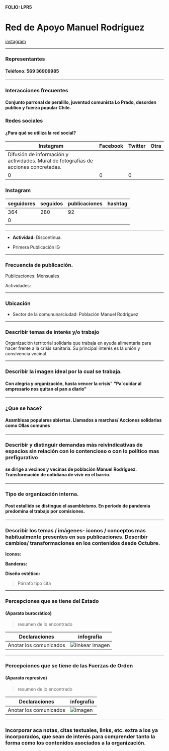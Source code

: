 #### FOLIO: LPR5

# Red de Apoyo Manuel Rodríguez


[instagram](https://www.instagram.com/p/B4_K281FFTr/
)

---

### Representantes
#### Teléfono: 569 36909985

---
### Interacciones frecuentes
#### Conjunto parronal de peralillo, juventud comunista Lo Prado, desorden publico y fuerza popular Chile.

### Redes sociales
#### ¿Para qué se utiliza la red social?
| Instagram | Facebook | Twitter | Otra 
|---|---|---|---|
|Difusión de información y actividades. Mural de fotografías de acciones concretadas.
|0|0| 0|

### **Instagram**
| seguidores | seguidos | publicaciones | hashtag 
|---|---|---|---|
|364|	280|	92
| 0

---

* **Actividad:**   Discontinua.


* Primera Publicación IG

---
### Frecuencia de publicación.

Publicaciones: Mensuales


Actividades:

---
### Ubicación
* Sector de la comununa/ciudad: Población Manuel Rodríguez


---
### Describir temas de interés y/o trabajo
Organización territorial solidaria que trabaja en ayuda alimentaria para hacer frente a la crisis sanitaria. Su principal interés es la unión y convivencia vecinal

---
### Describir la imagen ideal por la cual se trabaja.
#### Con alegría y organización, hasta vencer la crisis" "Pa´cuidar al empresario nos quitan el pan a diario"


---
### ¿Que se hace?
#### Asambleas populares abiertas. Llamados a marchas/ Acciones solidarias como Ollas comunes


---
### Describir y distinguir demandas más reivindicativas de espacios sin relación con lo contencioso o con lo político mas prefigurativo
#### se dirige a vecinos y vecinas de población Manuel Rodríguez. Transformación de cotidiana de vivir en el barrio.


---
### Tipo de organización interna.
#### Post estallido se distingue el asambleísmo. En periodo de pandemia predomina el trabajo por comisiones.


---
### Describir los temas / imágenes- iconos / conceptos mas habitualmente presentes en sus publicaciones. Describir cambios/ transformaciones en los contenidos desde Octubre.

**Iconos:**

**Banderas:**

**Diseño estético:**

> Párrafo tipo cita 

---
### Percepciones que se tiene del Estado
#### (Aparato burocrático)
> resumen de lo encontrado

| Declaraciones | infografía | 
|---|---|
|Anotar los comunicados | ![linkear imagen]() |

---
### Percepciones que se tiene de las Fuerzas de Orden
#### (Aparato represivo)
> resumen de lo encontrado

| Declaraciones | infografía | 
|---|---|
|Anotar los comunicados | ![imagen]() |


---
### Incorporar aca notas, citas textuales, links, etc. extra a los ya incorporados, que sean de interés para comprender tanto la forma como los contenidos asociados a la organización.
